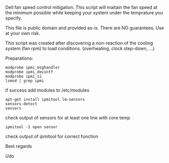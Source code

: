 Dell fan speed control mitigation.
This script will maitain the fan speed at the minimum possible while keeping your system under the temprature you specify.

This file is public domain and provided as-is. There are NO guarantees. Use at your own risk.

This script was created after discovering a non-reaction of the cooling system (fan rpm) to load conditions.
(overheating, clock step-down, ...)

Preparations:
```
modprobe ipmi_msghandler
modprobe ipmi_devintf
modprobe ipmi_si
lsmod | grep ipmi
```
if success add modules to /etc/modules
```
apt-get install ipmitool lm-sensors
sensors-detect
sensors
```
check output of sensors for at least one line with core temp
```
ipmitool -I open sensor
```
check output of ipmitool for correct function

Best regards

Udo
